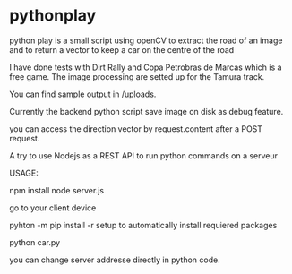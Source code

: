 # pythonplay

python play is a small script using openCV to extract the road of an image and to return a vector to keep a car on the centre of the road 

I have done tests with Dirt Rally and Copa Petrobras de Marcas which is a free game. The image processing are setted up for the Tamura track. 

You can find sample output in /uploads.

Currently the backend python script save image on disk as debug feature. 

you can access the direction vector by request.content after a POST request.

A try to use Nodejs as a REST API to run python commands on a serveur

USAGE:

npm install
node server.js

go to your client device

pyhton -m pip install -r setup to automatically install requiered packages

python car.py

you can change server addresse directly in python code. 


